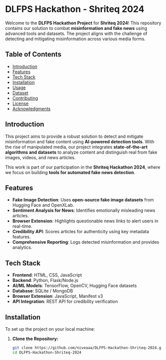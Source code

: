# DLFPS Hackathon - Shriteq 2024

Welcome to the **DLFPS Hackathon Project** for **Shriteq 2024**! This repository contains our solution to combat **misinformation and fake news** using advanced tools and datasets. The project aligns with the challenge of detecting and mitigating misinformation across various media forms. 

## Table of Contents
- [Introduction](#introduction)  
- [Features](#features)  
- [Tech Stack](#tech-stack)  
- [Installation](#installation)  
- [Usage](#usage)  
- [Dataset](#dataset)  
- [Contributing](#contributing)  
- [License](#license)  
- [Acknowledgments](#acknowledgments)

## Introduction
This project aims to provide a robust solution to detect and mitigate misinformation and fake content using **AI-powered detection tools**. With the rise of manipulated media, our project integrates **state-of-the-art algorithms and datasets** to analyze content and distinguish real from fake images, videos, and news articles.

This work is part of our participation in the **Shriteq Hackathon 2024**, where we focus on building **tools for automated fake news detection**.

## Features
- **Fake Image Detection**: Uses **open-source fake image datasets** from Hugging Face and OpenXLab.
- **Sentiment Analysis for News**: Identifies emotionally misleading news articles.
- **Browser Extension**: Highlights questionable news links to alert users in real-time.
- **Credibility API**: Scores articles for authenticity using key metadata features.
- **Comprehensive Reporting**: Logs detected misinformation and provides analytics.

## Tech Stack
- **Frontend**: HTML, CSS, JavaScript  
- **Backend**: Python, Flask/Node.js  
- **AI/ML Models**: TensorFlow, OpenCV, Hugging Face datasets  
- **Database**: SQLite / MongoDB  
- **Browser Extension**: JavaScript, Manifest v3  
- **API Integration**: REST API for credibility verification  

## Installation
To set up the project on your local machine:

1. **Clone the Repository:**
   ```bash
   git clone https://github.com/niveaaa/DLFPS-Hackathon-Shriteq-2024.git
   cd DLFPS-Hackathon-Shriteq-2024
